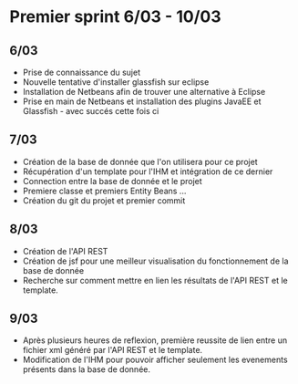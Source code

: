 # Premier sprint 6/03 - 10/03

## 6/03
  * Prise de connaissance du sujet
  * Nouvelle tentative d'installer glassfish sur eclipse
  * Installation de Netbeans afin de trouver une alternative à Eclipse
  * Prise en main de Netbeans et installation des plugins JavaEE et Glassfish - avec succés cette fois ci

## 7/03
  * Création de la base de donnée que l'on utilisera pour ce projet
  * Récupération d'un template pour l'IHM et intégration de ce dernier
  * Connection entre la base de donnée et le projet
  * Premiere classe et premiers Entity Beans ...
  * Création du git du projet et premier commit

## 8/03
  * Création de l'API REST
  * Création de jsf pour une meilleur visualisation du fonctionnement de la base de donnée
  * Recherche sur comment mettre en lien les résultats de l'API REST et le template.

## 9/03
  * Après plusieurs heures de reflexion, première reussite de lien entre un fichier xml généré par l'API REST et le template.
  * Modification de l'IHM pour pouvoir afficher seulement les evenements présents dans la base de donnée.
